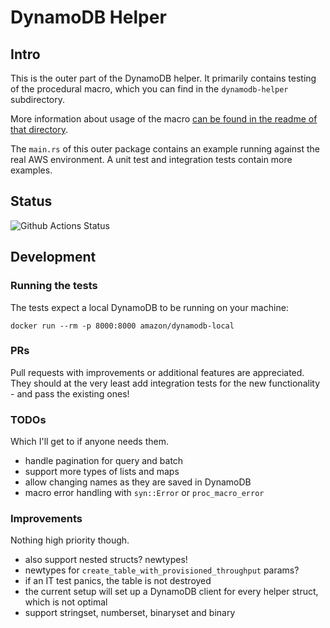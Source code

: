 # DynamoDB Helper

## Intro

This is the outer part of the DynamoDB helper. It primarily contains testing of the procedural macro, which you can find in the `dynamodb-helper` subdirectory.

More information about usage of the macro [can be found in the readme of that directory](./dynamodb-helper/README.md). 

The `main.rs` of this outer package contains an example running against the real AWS environment. A unit test and integration tests contain more examples.

## Status

![Github Actions Status](https://github.com/VanOvermeire/dynamodb-helper/actions/workflows/github-deploy.yml/badge.svg)

## Development

### Running the tests

The tests expect a local DynamoDB to be running on your machine:

```
docker run --rm -p 8000:8000 amazon/dynamodb-local
```

### PRs

Pull requests with improvements or additional features are appreciated. They should at the very least add integration tests for the new functionality - and pass the existing ones!

### TODOs

Which I'll get to if anyone needs them.

- handle pagination for query and batch
- support more types of lists and maps
- allow changing names as they are saved in DynamoDB
- macro error handling with `syn::Error` or `proc_macro_error`

### Improvements

Nothing high priority though.

- also support nested structs? newtypes!
- newtypes for `create_table_with_provisioned_throughput` params?
- if an IT test panics, the table is not destroyed
- the current setup will set up a DynamoDB client for every helper struct, which is not optimal
- support stringset, numberset, binaryset and binary

